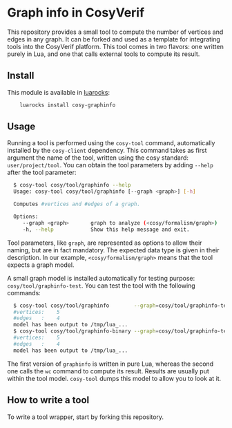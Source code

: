 # Graph info in CosyVerif

This repository provides a small tool to compute the number of vertices and
edges in any graph.
It can be forked and used as a template for integrating tools into the
CosyVerif platform.
This tool comes in two flavors: one written purely in Lua, and one that calls
external tools to compute its result.

## Install

This module is available in [luarocks](https://luarocks.org):

```sh
    luarocks install cosy-graphinfo
```

## Usage

Running a tool is performed using the `cosy-tool` command, automatically
installed by the `cosy-client` dependency.
This command takes as first argument the name of the tool, written using the
cosy standard: `user/project/tool`.
You can obtain the tool parameters by adding `--help` after the tool parameter:

```sh
  $ cosy-tool cosy/tool/graphinfo --help
  Usage: cosy-tool cosy/tool/graphinfo [--graph <graph>] [-h]

  Computes #vertices and #edges of a graph.

  Options:
     --graph <graph>       graph to analyze (<cosy/formalism/graph>)
     -h, --help            Show this help message and exit.
```

Tool parameters, like `graph`, are represented as options to allow their naming,
but are in fact mandatory.
The expected data type is given in their description.
In our example, `<cosy/formalism/graph>` means that the tool expects a graph
model.

A small graph model is installed automatically for testing purpose:
`cosy/tool/graphinfo-test`.
You can test the tool with the following commands:

```sh
  $ cosy-tool cosy/tool/graphinfo        --graph=cosy/tool/graphinfo-test
  #vertices:	5
  #edges   :	4
  model has been output to /tmp/lua_...
  $ cosy-tool cosy/tool/graphinfo-binary --graph=cosy/tool/graphinfo-test
  #vertices:	5
  #edges   :	4
  model has been output to /tmp/lua_...
```

The first version of `graphinfo` is written in pure Lua, whereas the second
one calls the `wc` command to compute its result.
Results are usually put within the tool model.
`cosy-tool` dumps this model to allow you to look at it.

## How to write a tool

To write a tool wrapper, start by forking this repository.
